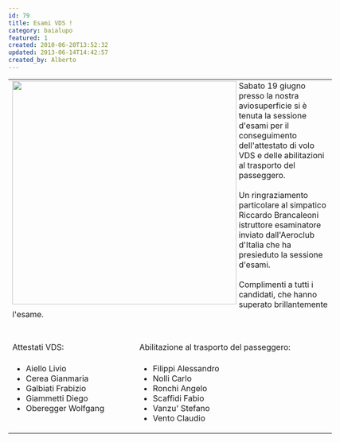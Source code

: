 ```yaml
---
id: 79
title: Esami VDS !
category: baialupo
featured: 1
created: 2010-06-20T13:52:32
updated: 2013-06-14T14:42:57
created_by: Alberto
---
```

<table border="0" style="width: 650px;">
 <tbody>
  <tr>
   <td colspan="2">
    <a href="images/stories/esami-vds/2010-06.esamivds.jpg" target="_blank">
     <img align="top/" border="0" src="images/stories/esami-vds/2010-06.esamivds.jpg" style="float: left; padding-right: 5px;" width="450"/>
    </a>
    Sabato 19 giugno presso la nostra aviosuperficie si è tenuta la sessione d'esami per il conseguimento dell'attestato di volo VDS e delle abilitazioni al trasporto del passeggero.
    <br/>
    <br/>
    Un ringraziamento particolare al simpatico Riccardo Brancaleoni istruttore esaminatore inviato dall'Aeroclub d'Italia che ha presieduto la sessione d'esami.
    <br/>
    <br/>
    Complimenti a tutti i candidati, che hanno superato brillantemente l'esame.
    <br/>
    <br/>
    <br/>
   </td>
  </tr>
  <tr>
   <td>
    <span style="line-height: 1.3em;">
     Attestati VDS:
    </span>
   </td>
   <td>
    <span style="line-height: 1.3em;">
     Abilitazione al trasporto del passeggero:
    </span>
   </td>
  </tr>
  <tr>
   <td valign="top">
    <ul>
     <li>
      Aiello Livio
     </li>
     <li>
      Cerea Gianmaria
     </li>
     <li>
      Galbiati Frabizio
     </li>
     <li>
      Giammetti Diego
     </li>
     <li>
      Oberegger Wolfgang
     </li>
    </ul>
   </td>
   <td valign="top">
    <ul>
     <li>
      Filippi Alessandro
     </li>
     <li>
      Nolli Carlo
     </li>
     <li>
      Ronchi Angelo
     </li>
     <li>
      Scaffidi Fabio
     </li>
     <li>
      Vanzu' Stefano
     </li>
     <li>
      Vento Claudio
     </li>
    </ul>
   </td>
  </tr>
 </tbody>
</table>
